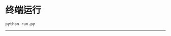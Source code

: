 # 终端运行

```shell
python run.py
```
****************************************************************************************************************************************************************************************************************************************************************************************************************************************************************************************************************************************************************************************************************************************************************************************************************************************************************************************************************************************************************************************************************************************************************************************************************************************************************************************************************************************************************************